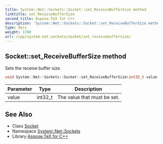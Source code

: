 ```yaml
---
title: System::Net::Sockets::Socket::set_ReceiveBufferSize method
linktitle: set_ReceiveBufferSize
second_title: Aspose.TeX for C++
description: 'System::Net::Sockets::Socket::set_ReceiveBufferSize method. Sets the receive buffer size in C++.'
type: docs
weight: 1700
url: /cpp/system.net.sockets/socket/set_receivebuffersize/
---
```

## Socket::set_ReceiveBufferSize method


Sets the receive buffer size.

```cpp
void System::Net::Sockets::Socket::set_ReceiveBufferSize(int32_t value)
```


| Parameter | Type | Description |
| --- | --- | --- |
| value | int32_t | The value that must be set. |

## See Also

* Class [Socket](../)
* Namespace [System::Net::Sockets](../../)
* Library [Aspose.TeX for C++](../../../)
